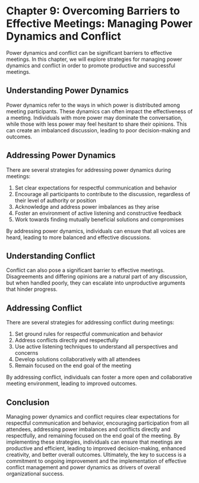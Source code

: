 Chapter 9: Overcoming Barriers to Effective Meetings: Managing Power Dynamics and Conflict
==========================================================================================

Power dynamics and conflict can be significant barriers to effective meetings. In this chapter, we will explore strategies for managing power dynamics and conflict in order to promote productive and successful meetings.

Understanding Power Dynamics
----------------------------

Power dynamics refer to the ways in which power is distributed among meeting participants. These dynamics can often impact the effectiveness of a meeting. Individuals with more power may dominate the conversation, while those with less power may feel hesitant to share their opinions. This can create an imbalanced discussion, leading to poor decision-making and outcomes.

Addressing Power Dynamics
-------------------------

There are several strategies for addressing power dynamics during meetings:

1. Set clear expectations for respectful communication and behavior
2. Encourage all participants to contribute to the discussion, regardless of their level of authority or position
3. Acknowledge and address power imbalances as they arise
4. Foster an environment of active listening and constructive feedback
5. Work towards finding mutually beneficial solutions and compromises

By addressing power dynamics, individuals can ensure that all voices are heard, leading to more balanced and effective discussions.

Understanding Conflict
----------------------

Conflict can also pose a significant barrier to effective meetings. Disagreements and differing opinions are a natural part of any discussion, but when handled poorly, they can escalate into unproductive arguments that hinder progress.

Addressing Conflict
-------------------

There are several strategies for addressing conflict during meetings:

1. Set ground rules for respectful communication and behavior
2. Address conflicts directly and respectfully
3. Use active listening techniques to understand all perspectives and concerns
4. Develop solutions collaboratively with all attendees
5. Remain focused on the end goal of the meeting

By addressing conflict, individuals can foster a more open and collaborative meeting environment, leading to improved outcomes.

Conclusion
----------

Managing power dynamics and conflict requires clear expectations for respectful communication and behavior, encouraging participation from all attendees, addressing power imbalances and conflicts directly and respectfully, and remaining focused on the end goal of the meeting. By implementing these strategies, individuals can ensure that meetings are productive and efficient, leading to improved decision-making, enhanced creativity, and better overall outcomes. Ultimately, the key to success is a commitment to ongoing improvement and the implementation of effective conflict management and power dynamics as drivers of overall organizational success.
